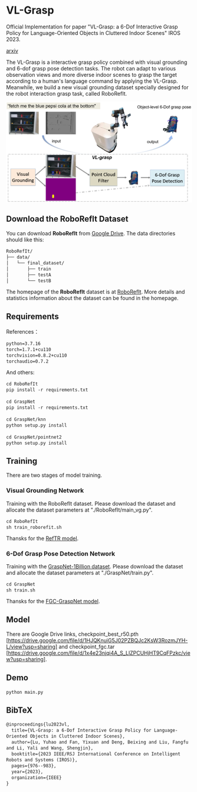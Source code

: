 # VL-Grasp
Official Implementation for paper "VL-Grasp: a 6-Dof Interactive Grasp Policy for Language-Oriented Objects in Cluttered Indoor Scenes" IROS 2023. 

[arxiv](https://arxiv.org/abs/2308.00640)

The VL-Grasp is a interactive grasp policy combined with visual grounding and 6-dof grasp pose detection tasks. The robot can adapt to various observation views and more diverse indoor scenes to grasp the target according to a human's language command by applying the VL-Grasp. Meanwhile, we build a new visual grounding dataset specially designed for the robot interaction grasp task, called RoboRefIt.

![teaser](logs/pipeline.png)

## Download the RoboRefIt Dataset


You can download **RoboRefIt** from [Google Drive](https://drive.google.com/file/d/1pdGF1HaU_UiKfh5Z618hy3nRjVbq_VuW/view?usp=sharing).
The data directories should like this:

```
RoboRefIt/
├── data/
│   └── final_dataset/
│       ├── train
│       ├── testA
│       └── testB
```

The homepage of the **RoboRefIt** dataset is at [RoboRefIt](https://luyh20.github.io/RoboRefIt.github.io/). More details and statistics information about the dataset can be found in the homepage.


## Requirements

References：
```shell
python=3.7.16
torch=1.7.1+cu110
torchvision=0.8.2+cu110
torchaudio=0.7.2
```

And others:
```shell
cd RoboRefIt
pip install -r requirements.txt

cd GraspNet
pip install -r requirements.txt

cd GraspNet/knn
python setup.py install 

cd GraspNet/pointnet2
python setup.py install
```

## Training 
There are two stages of model training.

### Visual Grounding Network

Training with the RoboRefIt dataset.
Please download the dataset and allocate the dataset parameters at "./RoboRefIt/main_vg.py".

```shell
cd RoboRefIt
sh train_roborefit.sh
```
Thansks for the [RefTR model](https://github.com/ubc-vision/RefTR).

### 6-Dof Grasp Pose Detection Network

Training with the [GraspNet-1Billion dataset](https://graspnet.net/datasets.html).
Please download the dataset and allocate the dataset parameters at "./GraspNet/train.py".

```shell
cd GraspNet
sh train.sh
```
Thansks for the [FGC-GraspNet model](https://github.com/luyh20/FGC-GraspNet).

## Model

There are Google Drive links, checkpoint_best_r50.pth [https://drive.google.com/file/d/1HJQKnuiG5J02PZBQJc2KsW3RozmJYH-L/view?usp=sharing] 
and checkpoint_fgc.tar [https://drive.google.com/file/d/1x4e23njqi4A_S_LlZPCUHjHT9CqFPzkc/view?usp=sharing].

## Demo 

```shell
python main.py
```

## BibTeX
```
@inproceedings{lu2023vl,
  title={VL-Grasp: a 6-Dof Interactive Grasp Policy for Language-Oriented Objects in Cluttered Indoor Scenes},
  author={Lu, Yuhao and Fan, Yixuan and Deng, Beixing and Liu, Fangfu and Li, Yali and Wang, Shengjin},
  booktitle={2023 IEEE/RSJ International Conference on Intelligent Robots and Systems (IROS)},
  pages={976--983},
  year={2023},
  organization={IEEE}
}
```



